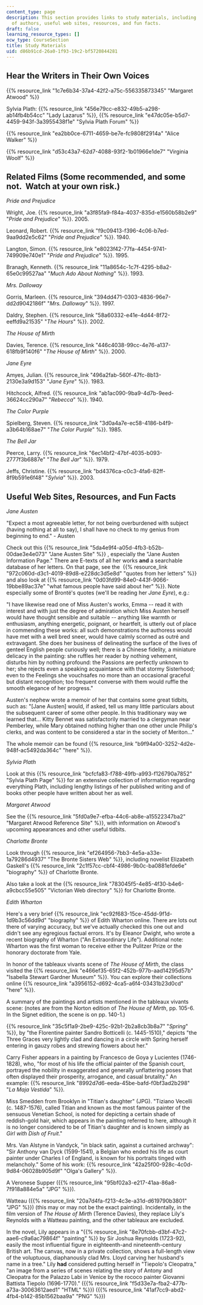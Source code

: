 ```yaml
---
content_type: page
description: This section provides links to study materials, including audio recordings
  of authors, useful web sites, resources, and fun facts.
draft: false
learning_resource_types: []
ocw_type: CourseSection
title: Study Materials
uid: d86b91cd-26a0-1f93-19c2-bf5720844281
---
```

## Hear the Writers in Their Own Voices

{{% resource_link "1c7e6b34-37a4-42f2-a75c-556335873345" "Margaret Atwood" %}}

Sylvia Plath: {{% resource_link "456e79cc-e832-49b5-a298-ab14fb4b54cc" "Lady Lazarus" %}}, {{% resource_link "e47dc05e-b5d7-4459-943f-3a3955438f1e" "Sylvia Plath Forum" %}}

{{% resource_link "ea2bb0ce-6711-4659-be7e-fc9808f2914a" "Alice Walker" %}}

{{% resource_link "d53c43a7-62d7-4088-93f2-1b01966e1de7" "Virginia Woolf" %}}

## Related Films (Some recommended, and some not.  Watch at your own risk.)

*Pride and Prejudice*

Wright, Joe. {{% resource_link "a3f85fa9-f84a-4037-835d-e1560b58b2e9" "*Pride and Prejudice*" %}}. 2005.

Leonard, Robert. {{% resource_link "f9c09413-f396-4c06-b7ed-9aa9dd2e5c62" "*Pride and Prejudice*" %}}. 1940.

Langton, Simon. {{% resource_link "e8023f42-77fa-4454-9741-749909e740e1" "*Pride and Prejudice*" %}}. 1995.

Branagh, Kenneth. {{% resource_link "11a8654c-1c7f-4295-b8a2-65e0c99527aa" "*Much Ado About Nothing*" %}}. 1993.

*Mrs. Dalloway*

Gorris, Marleen. {{% resource_link "394dd471-0303-4836-96e7-dd2d9042186f" "*Mrs. Dalloway*" %}}. 1997.

Daldry, Stephen. {{% resource_link "58a60332-e41e-4d44-8f72-eeffd9a21535" "*The Hours*" %}}. 2002.

*The House of Mirth*

Davies, Terence. {{% resource_link "446c4038-99cc-4e76-a137-618fb9f140f6" "*The House of Mirth*" %}}. 2000.

*Jane Eyre*

Amyes, Julian. {{% resource_link "496a2fab-560f-47fc-8b13-2130e3a9d153" "*Jane Eyre*" %}}. 1983.

Hitchcock, Alfred. {{% resource_link "ab1ac090-9ba9-4d7b-9eed-36624cc290a7" "*Rebecca*" %}}. 1940.

*The Color Purple*

Spielberg, Steven. {{% resource_link "3d0a4a7e-ec58-4186-b4f9-a3b64b168ae7" "*The Color Purple*" %}}. 1985.

*The Bell Jar*

Peerce, Larry. {{% resource_link "6ec14bf2-47bf-4035-b093-2777f3b6887e" "*The Bell Jar*" %}}. 1979.

Jeffs, Christine. {{% resource_link "bd4376ca-c0c3-4fa6-82ff-8f9b591e6f48" "*Sylvia*" %}}. 2003.

## Useful Web Sites, Resources, and Fun Facts

*Jane Austen*

"Expect a most agreeable letter, for not being overburdened with subject (having nothing at all to say), I shall have no check to my genius from beginning to end." - Austen

Check out this {{% resource_link "5da4e9f4-a05d-4fb3-b52b-00dae3e4e073" "Jane Austen Site" %}} , especially the "Jane Austen Information Page." There are E-texts of all her works **and** a searchable database of her letters. On that page, see the  {{% resource_link "972c060d-d3c1-4019-89d8-e228dc3d5e8d" "quotes from her letters" %}} and also look at {{% resource_link "0d03fd99-84e0-443f-9066-19bbe89ac37e" "what famous people have said about her" %}}. Note especially some of Brontë's quotes (we'll be reading her *Jane Eyre*), e.g.:

"I have likewise read one of Miss Austen's works, Emma -- read it with interest and with just the degree of admiration which Miss Austen herself would have thought sensible and suitable -- anything like warmth or enthusiasm, anything energetic, poignant, or heartfelt, is utterly out of place in commending these works: all such demonstrations the authoress would have met with a well bred sneer, would have calmly scorned as outré and extravagant. She does her business of delineating the surface of the lives of genteel English people curiously well; there is a Chinese fidelity, a miniature delicacy in the painting: she ruffles her reader by nothing vehement, disturbs him by nothing profound: the Passions are perfectly unknown to her; she rejects even a speaking acquaintance with that stormy Sisterhood; even to the Feelings she vouchsafes no more than an occasional graceful but distant recognition; too frequent converse with them would ruffle the smooth elegance of her progress."

Austen's nephew wrote a memoir of her that contains some great tidbits, such as: "\[Jane Austen\] would, if asked, tell us many little particulars about the subsequent career of some other people. In this traditionary way we learned that… Kitty Bennet was satisfactorily married to a clergyman near Pemberley, while Mary obtained nothing higher than one other uncle Philip's clerks, and was content to be considered a star in the society of Meriton…"

The whole memoir can be found {{% resource_link "b9f94a00-3252-4d2e-948f-ac5492da364c" "here" %}}.

*Sylvia Plath*

Look at this {{% resource_link "bcfcfa83-f788-49fb-a993-f126790a7852" "Sylvia Plath Page" %}} for an extensive collection of information regarding everything Plath, including lengthy listings of her published writing and of books other people have written about her as well.

*Margaret Atwood*

See the {{% resource_link "5fd0a9e7-efba-44c6-ab8e-a15522347ba2" "Margaret Atwood Reference Site" %}}, with information on Atwood's upcoming appearances and other useful tidbits.

*Charlotte Bronte*

Look through {{% resource_link "ef264956-7bb3-4e5a-a33e-1a79286d4937" "The Bronte Sisters Web" %}}, including novelist Elizabeth Gaskell's {{% resource_link "2c1f57cc-cbf4-4986-9b0c-ba0881efde6e" "biography" %}} of Charlotte Bronte.

Also take a look at the {{% resource_link "783045f5-4e85-4f30-b4e6-a9cbcc55e505" "Victorian Web directory" %}} for Charlotte Bronte.

*Edith Wharton*

Here's a very brief {{% resource_link "ec92f683-15ce-45dd-9f1d-1d9b3c56dd9d" "biography" %}} of Edith Wharton online. There are lots out there of varying accuracy, but we've actually checked this one out and didn't see any egregious factual errors. It's by Eleanor Dwight, who wrote a recent biography of Wharton ("An Extraordinary Life"). Additional note: Wharton was the first woman to receive either the Pulitzer Prize or the honorary doctorate from Yale.

In honor of the tableaux vivants scene of *The House of Mirth*, the class visited the {{% resource_link "e466ef35-65f2-452b-977b-aad14295d57b" "Isabella Stewart Gardner Museum" %}}. You can explore their collections online {{% resource_link "a3956152-d692-4ca5-a6f4-03431b23d0cd" "here" %}}.

A summary of the paintings and artists mentioned in the tableaux vivants scene: (notes are from the Norton edition of *The House of Mirth*, pp. 105-6. In the Signet edition, the scene is on pp. 140-1.)

{{% resource_link "35c5f1a9-2be9-425c-92b1-2b2a8cb3b8a7" "*Spring*" %}}, by "the Florentine painter Sandro Botticelli (c. 1445-1510)," depicts "the Three Graces very lightly clad and dancing in a circle with Spring herself entering in gauzy robes and strewing flowers about her."

Carry Fisher appears in a painting by Francesco de Goya y Lucientes (1746-1828), who, "for most of his life the official painter of the Spanish court, portrayed the nobility in exaggerated and generally unflattering poses that often displayed their prosperity, arrogance, and casual brutality." An example: {{% resource_link "8992d7d6-eeda-45be-bafd-f0bf3ad2b298" "*La Maja Vestida*" %}}*.*

Miss Smedden from Brooklyn in "Titian's daughter" (JPG). "Tiziano Vecelli (c. 1487-1576), called Titian and known as the most famous painter of the sensuous Venetian School, is noted for depicting a certain shade of reddish-gold hair, which appears in the painting referred to here, although it is no longer considered to be of Titian's daughter and is known simply as *Girl with Dish of Fruit*."

Mrs. Van Alstyne in Vandyck, "in black satin, against a curtained archway": "Sir Anthony van Dyck (1599-1541), a Belgian who ended his life as court painter under Charles I of England, is known for his portraits tinged with melancholy." Some of his work: {{% resource_link "42a25f00-928c-4c0d-9d84-06028b905d9f" "Olga's Gallery" %}}.

A Veronese Supper ({{% resource_link "95bf02a3-e217-41aa-86a8-7f918a884e5a" "JPG" %}}).

Watteau ({{% resource_link "20a7d4fa-f213-4c3e-a31d-d619790b3801" "JPG" %}}) (this may or may not be the exact painting). Incidentally, in the film version of *The House of Mirth* (Terence Davies), they replace Lily's Reynolds with a Watteau painting, and the other tableaux are excluded.

In the novel, Lily appears in a "{{% resource_link "8e70fcbb-d3bf-47c2-aae6-c9a6ac79864f" "painting" %}} by Sir Joshua Reynolds (1723-92), easily the most influential figure in eighteenth-and nineteenth-century British art. The canvas, now in a private collection, shows a full-length view of the voluptuous, diaphanously clad Mrs. Lloyd carving her husband's name in a tree." Lily **had** considered putting herself in "Tiepolo's Cleopatra," "an image from a series of scenes relating the story of Antony and Cleopatra for the Palazzo Labi in Venice by the rococo painter Giovanni Battista Tiepolo (1696-1770)." ({{% resource_link "f5d33e7a-fba2-477b-a73a-30063612aed1" "HTML" %}}) ({{% resource_link "41af7cc9-abd2-4fb4-b142-85b1562baa9a" "PNG" %}})
